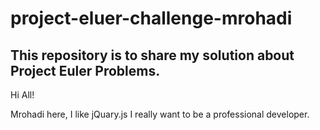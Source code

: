 # project-eluer-challenge-mrohadi
## This repository is to share my solution about Project Euler Problems.


Hi All!

Mrohadi here, I like jQuary.js 
I really want to be a professional developer.
